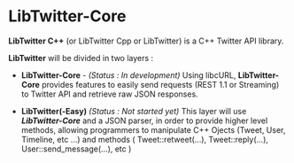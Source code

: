 LibTwitter-Core
===============

**LibTwitter C++** (or LibTwitter Cpp or LibTwitter) is a C++ Twitter API library.

**LibTwitter** will be divided in two layers :


* **LibTwitter-Core** - _(Status : In development)_
Using libcURL, **LibTwitter-Core** provides features to easily send requests (REST 1.1 or Streaming) to Twitter API and retrieve raw JSON responses.

* **LibTwitter(-Easy)** _(Status : Not started yet)_
This layer will use _**LibTwitter-Core**_ and a JSON parser, in order to provide higher level methods, allowing programmers to manipulate C++ Ojects (Tweet, User, Timeline, etc ...) and methods ( Tweet::retweet(...), Tweet::reply(...), User::send_message(...), etc )
